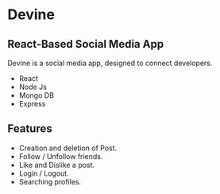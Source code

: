 # Devine  
## React-Based Social Media App  

Devine is a social media app, designed to connect developers.  

- React  
- Node Js  
- Mongo DB  
- Express  

## Features  

- Creation and deletion of Post.  
- Follow / Unfollow friends.  
- Like and Dislike a post.  
- Login / Logout.  
- Searching profiles.  
